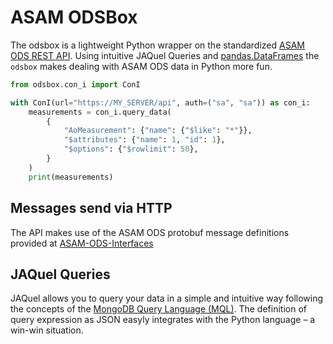 # ASAM ODSBox

The odsbox is a lightweight Python wrapper on the standardized [ASAM ODS REST API](https://www.asam.net/standards/detail/ods/wiki/).
Using intuitive JAQuel Queries and [pandas.DataFrames](https://pandas.pydata.org/) the `odsbox` makes dealing with ASAM ODS
data in Python more fun.

``` python
from odsbox.con_i import ConI

with ConI(url="https://MY_SERVER/api", auth=("sa", "sa")) as con_i:
    measurements = con_i.query_data(
        {
            "AoMeasurement": {"name": {"$like": "*"}},
            "$attributes": {"name": 1, "id": 1},
            "$options": {"$rowlimit": 50},
        }
    )
    print(measurements)
```

## Messages send via HTTP

The API makes use of the ASAM ODS protobuf message definitions provided at
[ASAM-ODS-Interfaces](https://github.com/asam-ev/ASAM-ODS-Interfaces)

## JAQuel Queries

JAQuel allows you to query your data in a simple and intuitive way following the concepts of the [MongoDB Query Language (MQL)](https://www.mongodb.com/docs/manual/tutorial/query-documents/). The definition of query expression as JSON easyly integrates with the Python language – a win-win situation.
